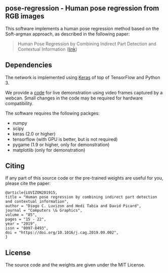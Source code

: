 ## pose-regression - Human pose regression from RGB images

This software implements a human pose regression method based on the Soft-argmax approach, as described in the following paper:
> Human Pose Regression by Combining Indirect Part Detection and Contextual Information ([link](https://arxiv.org/abs/1710.02322))

## Dependencies

The network is implemented using [Keras](https://keras.io/) of top of TensorFlow and Python 3.

We provide a [code](webcan.py) for live demonstration using video frames captured by a webcan. Small changes in the code may be required for hardware compatibility.

The software requires the following packges:

* numpy
* scipy
* keras (2.0 or higher)
* tensorflow (with GPU is better, but is not required)
* pygame (1.9 or higher, only for demonstration)
* matplotlib (only for demonstration)

## Citing

If any part of this source code or the pre-trained weights are useful for you,
please cite the paper:


```
@article{LUVIZON201915,
title = "Human pose regression by combining indirect part detection and contextual information",
author = "Diogo C. Luvizon and Hedi Tabia and David Picard",
journal = "Computers \& Graphics",
volume = "85",
pages = "15 - 22",
year = "2019",
issn = "0097-8493",
doi = "https://doi.org/10.1016/j.cag.2019.09.002",
}
```

## License

The source code and the weights are given under the MIT License.
